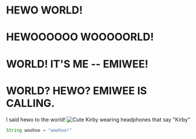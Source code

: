 # HEWO WORLD!
# HEWOOOOOO WOOOOORLD!
# WORLD! IT'S ME -- EMIWEE!
# WORLD? HEWO? EMIWEE IS CALLING.
I said hewo to the world!
![Cute Kirby wearing headphones that say "Kirby"](https://wallpapers.com/images/high/kirby-pictures-c4gzcgq56ww4dbo7.webp)

``` java
String woohoo = "woohoo!"
```
